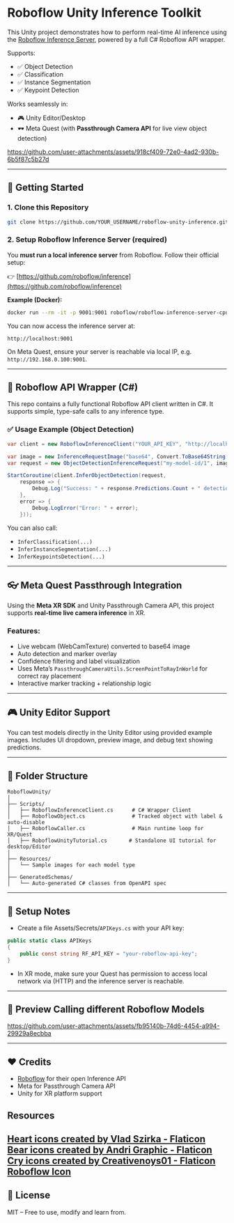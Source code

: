 ﻿# Roboflow Unity Inference Toolkit

This Unity project demonstrates how to perform real-time AI inference using the [Roboflow Inference Server](https://github.com/roboflow/inference), powered by a full C# Roboflow API wrapper.

Supports:
- ✅ Object Detection
- ✅ Classification
- ✅ Instance Segmentation
- ✅ Keypoint Detection

Works seamlessly in:
- 🎮 Unity Editor/Desktop
- 🕶️ Meta Quest (with **Passthrough Camera API** for live view object detection)

https://github.com/user-attachments/assets/918cf409-72e0-4ad2-930b-6b5f87c5b27d

---

## 🚀 Getting Started

### 1. Clone this Repository
```bash
git clone https://github.com/YOUR_USERNAME/roboflow-unity-inference.git
````

### 2. Setup Roboflow Inference Server (required)

You **must run a local inference server** from Roboflow. Follow their official setup:

👉 [https://github.com/roboflow/inference](https://github.com/roboflow/inference)

**Example (Docker):**

```bash
docker run --rm -it -p 9001:9001 roboflow/roboflow-inference-server-cpu:latest
```

You can now access the inference server at:

```
http://localhost:9001
```

On Meta Quest, ensure your server is reachable via local IP, e.g. `http://192.168.0.100:9001`.

---

## 🧠 Roboflow API Wrapper (C#)

This repo contains a fully functional Roboflow API client written in C#.
It supports simple, type-safe calls to any inference type.

### ✅ Usage Example (Object Detection)

```csharp
var client = new RoboflowInferenceClient("YOUR_API_KEY", "http://localhost:9001");

var image = new InferenceRequestImage("base64", Convert.ToBase64String(myTexture.EncodeToPNG()));
var request = new ObjectDetectionInferenceRequest("my-model-id/1", image);

StartCoroutine(client.InferObjectDetection(request, 
    response => {
        Debug.Log("Success: " + response.Predictions.Count + " detections");
    },
    error => {
        Debug.LogError("Error: " + error);
    }));
```

You can also call:

* `InferClassification(...)`
* `InferInstanceSegmentation(...)`
* `InferKeypointsDetection(...)`

---

## 👓 Meta Quest Passthrough Integration

Using the **Meta XR SDK** and Unity Passthrough Camera API, this project supports **real-time live camera inference** in XR.

### Features:

* Live webcam (WebCamTexture) converted to base64 image
* Auto detection and marker overlay
* Confidence filtering and label visualization
* Uses Meta’s `PassthroughCameraUtils.ScreenPointToRayInWorld` for correct ray placement
* Interactive marker tracking + relationship logic

---

## 🎮 Unity Editor Support

You can test models directly in the Unity Editor using provided example images.
Includes UI dropdown, preview image, and debug text showing predictions.

---

## 📂 Folder Structure

```
RoboflowUnity/
│
├── Scripts/
│   ├── RoboflowInferenceClient.cs      # C# Wrapper Client
│   ├── RoboflowObject.cs               # Tracked object with label & auto-disable
│   ├── RoboflowCaller.cs               # Main runtime loop for XR/Quest
│   ├── RoboflowUnityTutorial.cs       # Standalone UI tutorial for desktop/Editor
│
├── Resources/
│   └── Sample images for each model type
│
├── GeneratedSchemas/
│   └── Auto-generated C# classes from OpenAPI spec
```

---

## 🔑 Setup Notes

* Create a file Assets/Secrets/`APIKeys.cs` with your API key:

```csharp
public static class APIKeys
{
    public const string RF_API_KEY = "your-roboflow-api-key";
}
```

* In XR mode, make sure your Quest has permission to access local network via (HTTP) and the inference server is reachable.

---

## 📸 Preview Calling different Roboflow Models



https://github.com/user-attachments/assets/fb95140b-74d6-4454-a994-29929a8ecbba



---

## ❤️ Credits

* [Roboflow](https://roboflow.com) for their open Inference API
* Meta for Passthrough Camera API
* Unity for XR platform support

## Resources

<a href="https://www.flaticon.com/free-icons/heart" title="heart icons">Heart icons created by Vlad Szirka - Flaticon</a><br>
<a href="https://www.flaticon.com/free-icons/bear" title="bear icons">Bear icons created by Andri Graphic - Flaticon</a><br>
<a href="https://www.flaticon.com/free-icons/cry" title="cry icons">Cry icons created by Creativenoys01 - Flaticon</a><br>
<a href="https://console.cloud.google.com/marketplace/product/roboflow-public/roboflow" title="cry icons">Roboflow Icon</a><br>
---

## 📄 License
MIT – Free to use, modify and learn from.
